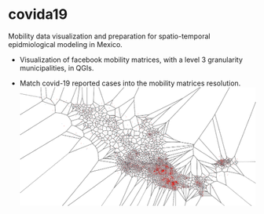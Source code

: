 # covida19
Mobility data visualization and preparation for spatio-temporal epidmiological modeling in Mexico.

- Visualization of facebook mobility matrices, with a level 3 granularity municipalities, in QGIs.

- Match covid-19 reported cases into the mobility matrices resolution. 
![demo](images/municipalitiesInsideVoronoi.png)
